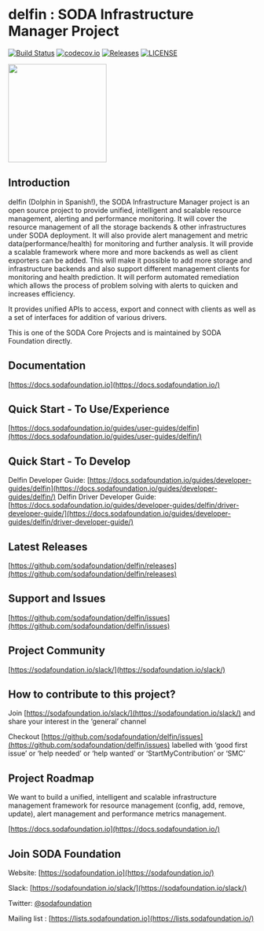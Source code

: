 # delfin : SODA Infrastructure Manager Project
[![Build Status](https://travis-ci.com/sodafoundation/delfin.svg?branch=master)](https://travis-ci.com/sodafoundation/delfin)
[![codecov.io](https://codecov.io/github/sodafoundation/delfin/coverage.svg?branch=master)](https://codecov.io/github/sodafoundation/delfin?branch=master)
[![Releases](https://img.shields.io/github/release/sodafoundation/delfin/all.svg?style=flat-square)](https://github.com/sodafoundation/delfin/releases)
[![LICENSE](https://img.shields.io/github/license/sodafoundation/delfin.svg?style=flat-square)](https://github.com/sodafoundation/delfin/blob/master/LICENSE)

<img src="https://sodafoundation.io/wp-content/uploads/2020/01/SODA_logo_outline_color_800x800.png" width="200" height="200">

## Introduction

delfin (Dolphin in Spanish!), the SODA Infrastructure Manager project is an open source project to provide unified, intelligent and scalable resource management, alerting and performance monitoring. It will cover the resource management of all the storage backends & other infrastructures under SODA deployment.
It will also provide alert management and metric data(performance/health) for monitoring and further analysis. It will provide a scalable framework where more and more backends as well as client exporters can be added. This will make it possible to add more storage and infrastructure backends and also support different management clients for monitoring and health prediction. It will perform automated remediation which allows the process of problem solving with alerts to quicken and increases efficiency.

It provides unified APIs to access, export and connect with clients as well as a set of interfaces for addition of various drivers.

This is one of the SODA Core Projects and is maintained by SODA Foundation directly.

## Documentation

[https://docs.sodafoundation.io](https://docs.sodafoundation.io/)

## Quick Start - To Use/Experience

[https://docs.sodafoundation.io/guides/user-guides/delfin](https://docs.sodafoundation.io/guides/user-guides/delfin/)

## Quick Start - To Develop

Delfin Developer Guide: [https://docs.sodafoundation.io/guides/developer-guides/delfin](https://docs.sodafoundation.io/guides/developer-guides/delfin/)
Delfin Driver Developer Guide: [https://docs.sodafoundation.io/guides/developer-guides/delfin/driver-developer-guide/](https://docs.sodafoundation.io/guides/developer-guides/delfin/driver-developer-guide/)

## Latest Releases

[https://github.com/sodafoundation/delfin/releases](https://github.com/sodafoundation/delfin/releases)

## Support and Issues

[https://github.com/sodafoundation/delfin/issues](https://github.com/sodafoundation/delfin/issues)

## Project Community

[https://sodafoundation.io/slack/](https://sodafoundation.io/slack/)

## How to contribute to this project?

Join [https://sodafoundation.io/slack/](https://sodafoundation.io/slack/) and share your interest in the ‘general’ channel

Checkout [https://github.com/sodafoundation/delfin/issues](https://github.com/sodafoundation/delfin/issues) labelled with ‘good first issue’ or ‘help needed’ or ‘help wanted’ or ‘StartMyContribution’ or ‘SMC’

## Project Roadmap

We want to build a unified, intelligent and scalable infrastructure management framework for resource management (config, add, remove, update), alert management and performance metrics management.
  
[https://docs.sodafoundation.io](https://docs.sodafoundation.io/)

## Join SODA Foundation

Website: [https://sodafoundation.io](https://sodafoundation.io/)

Slack: [https://sodafoundation.io/slack/](https://sodafoundation.io/slack/)

Twitter: [@sodafoundation](https://twitter.com/sodafoundation)

Mailing list : [https://lists.sodafoundation.io](https://lists.sodafoundation.io/)
